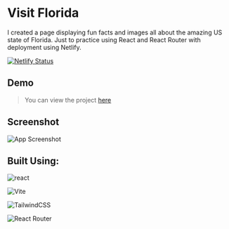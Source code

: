 # Visit Florida

I created a page displaying fun facts and images all about the amazing US state of Florida. Just to practice using React and React Router with deployment using Netlify.

[![Netlify Status](https://api.netlify.com/api/v1/badges/b5d6a77b-4bbb-4ede-a070-274a886f247d/deploy-status)](https://app.netlify.com/sites/visitflorida/deploys)
## Demo

> You can view the project [here](https://visitflorida.netlify.app)


## Screenshot

![App Screenshot](https://res.cloudinary.com/codelikeagirl29/image/upload/v1686523105/projects/Tailwind-Page_w8lcyy.png)


## Built Using:

![react](https://img.shields.io/badge/React-20232A?style=for-the-badge&logo=react&logoColor=61DAFB)

![Vite](https://img.shields.io/badge/Vite-3d1663?style=for-the-badge&logo=vite&logoColor=white)

![TailwindCSS](https://img.shields.io/badge/Tailwind_CSS-38B2AC?style=for-the-badge&logo=tailwind-css&logoColor=white)

![React Router](https://img.shields.io/badge/React_Router-CA4245?style=for-the-badge&logo=react-router&logoColor=white)
